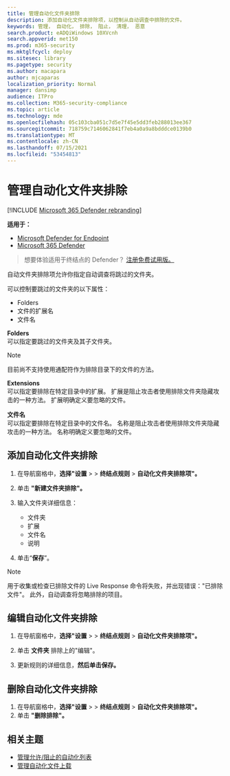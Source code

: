 ```yaml
---
title: 管理自动化文件夹排除
description: 添加自动化文件夹排除项，以控制从自动调查中排除的文件。
keywords: 管理， 自动化， 排除， 阻止， 清理， 恶意
search.product: eADQiWindows 10XVcnh
search.appverid: met150
ms.prod: m365-security
ms.mktglfcycl: deploy
ms.sitesec: library
ms.pagetype: security
ms.author: macapara
author: mjcaparas
localization_priority: Normal
manager: dansimp
audience: ITPro
ms.collection: M365-security-compliance
ms.topic: article
ms.technology: mde
ms.openlocfilehash: 05c103cba051c7d5e7f45e5dd3feb288013ee367
ms.sourcegitcommit: 718759c7146062841f7eb4a0a9a8bdddce0139b0
ms.translationtype: MT
ms.contentlocale: zh-CN
ms.lasthandoff: 07/15/2021
ms.locfileid: "53454813"
---
```

# <a name="manage-automation-folder-exclusions"></a>管理自动化文件夹排除 

[!INCLUDE [Microsoft 365 Defender rebranding](../../includes/microsoft-defender.md)]


**适用于：**
- [Microsoft Defender for Endpoint](https://go.microsoft.com/fwlink/p/?linkid=2154037)
- [Microsoft 365 Defender](https://go.microsoft.com/fwlink/?linkid=2118804)

>想要体验适用于终结点的 Defender？ [注册免费试用版。](https://www.microsoft.com/microsoft-365/windows/microsoft-defender-atp?ocid=docs-wdatp-automationexclusionfolder-abovefoldlink)

自动文件夹排除项允许你指定自动调查将跳过的文件夹。 

可以控制要跳过的文件夹的以下属性：
- Folders 
- 文件的扩展名
- 文件名


**Folders**<br>
可以指定要跳过的文件夹及其子文件夹。 


>[!NOTE]
>目前尚不支持使用通配符作为排除目录下的文件的方法。 


**Extensions**<br>
可以指定要排除在特定目录中的扩展。 扩展是阻止攻击者使用排除文件夹隐藏攻击的一种方法。 扩展明确定义要忽略的文件。 

**文件名**<br>
可以指定要排除在特定目录中的文件名。 名称是阻止攻击者使用排除文件夹隐藏攻击的一种方法。 名称明确定义要忽略的文件。 



## <a name="add-an-automation-folder-exclusion"></a>添加自动化文件夹排除
1. 在导航窗格中，**选择"设置**  >    >  **终结点规则**  >  **自动化文件夹排除项"。**  

2. 单击 **"新建文件夹排除"。**  

3. 输入文件夹详细信息：

    - 文件夹
    - 扩展
    - 文件名
    - 说明

4. 单击“**保存**”。

>[!NOTE]
> 用于收集或检查已排除文件的 Live Response 命令将失败，并出现错误："已排除文件"。 此外，自动调查将忽略排除的项目。

## <a name="edit-an-automation-folder-exclusion"></a>编辑自动化文件夹排除 
1. 在导航窗格中，**选择"设置**  >    >  **终结点规则**  >  **自动化文件夹排除项"。** 

2. 单击 **文件夹** 排除上的"编辑"。  

3. 更新规则的详细信息，**然后单击保存。**

## <a name="remove-an-automation-folder-exclusion"></a>删除自动化文件夹排除 
1. 在导航窗格中，**选择"设置**  >    >  **终结点规则**  >  **自动化文件夹排除项"。**  
2. 单击 **"删除排除"。** 


## <a name="related-topics"></a>相关主题
- [管理允许/阻止的自动化列表](manage-indicators.md)
- [管理自动化文件上载](manage-automation-file-uploads.md)
